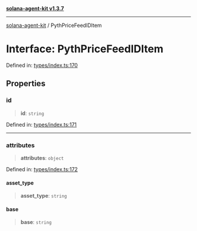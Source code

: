 [**solana-agent-kit v1.3.7**](../README.md)

***

[solana-agent-kit](../README.md) / PythPriceFeedIDItem

# Interface: PythPriceFeedIDItem

Defined in: [types/index.ts:170](https://github.com/sendaifun/solana-agent-kit/blob/6acfa958180602da3c2d2ac883bf660ca90dba2f/src/types/index.ts#L170)

## Properties

### id

> **id**: `string`

Defined in: [types/index.ts:171](https://github.com/sendaifun/solana-agent-kit/blob/6acfa958180602da3c2d2ac883bf660ca90dba2f/src/types/index.ts#L171)

***

### attributes

> **attributes**: `object`

Defined in: [types/index.ts:172](https://github.com/sendaifun/solana-agent-kit/blob/6acfa958180602da3c2d2ac883bf660ca90dba2f/src/types/index.ts#L172)

#### asset\_type

> **asset\_type**: `string`

#### base

> **base**: `string`
